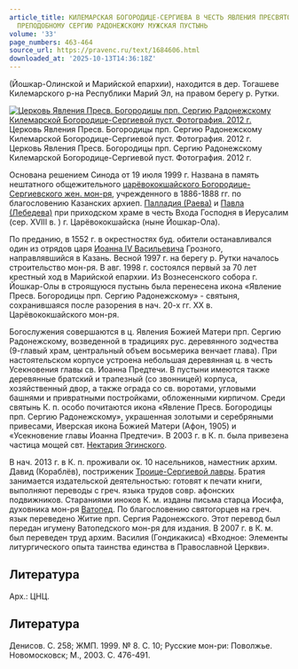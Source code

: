 ```yaml
---
article_title: КИЛЕМАРСКАЯ БОГОРОДИЦЕ-СЕРГИЕВА В ЧЕСТЬ ЯВЛЕНИЯ ПРЕСВЯТОЙ БОГОРОДИЦЫ
  ПРЕПОДОБНОМУ СЕРГИЮ РАДОНЕЖСКОМУ МУЖСКАЯ ПУСТЫНЬ
volume: '33'
page_numbers: 463-464
source_url: https://pravenc.ru/text/1684606.html
downloaded_at: '2025-10-13T14:36:18Z'
---
```


(Йошкар-Олинской и Марийской епархии), находится в дер. Тогашеве Килемарского р-на Республики Марий Эл, на правом берегу р. Рутки.

[![Церковь Явления Пресв. Богородицы прп. Сергию Радонежскому Килемарской Богородице-Сергиевой пуст. Фотография. 2012 г.](https://pravenc.ru/data/2014/03/03/1234149160/i200.jpg "Кликните для увеличения картинки")](https://pravenc.ru/data/2014/03/03/1234149160/i400.jpg)Церковь Явления Пресв. Богородицы прп. Сергию Радонежскому Килемарской Богородице-Сергиевой пуст. Фотография. 2012 г.  
Церковь Явления Пресв. Богородицы прп. Сергию Радонежскому Килемарской Богородице-Сергиевой пуст. Фотография. 2012 г.

Основана решением Синода от 19 июля 1999 г. Названа в память нештатного общежительного [царёвококшайского Богородице-Сергиевского жен. мон-ря](<https://pravenc.ru/text/царёвококшайского Богородице-Сергиевского жен  мон-ря.html>), учрежденного в 1886-1888 гг. по благословению Казанских архиеп. [Палладия (Раева)](<https://pravenc.ru/text/Палладия (Раева).html>) и [Павла (Лебедева)](<https://pravenc.ru/text/Павла (Лебедева).html>) при приходском храме в честь Входа Господня в Иерусалим (сер. XVIII в. ) г. Царёвококшайска (ныне Йошкар-Ола).

По преданию, в 1552 г. в окрестностях буд. обители останавливался один из отрядов царя [Иоанна IV Васильевича](<https://pravenc.ru/text/Иоанна IV Васильевича.html>) Грозного, направлявшийся в Казань. Весной 1997 г. на берегу р. Рутки началось строительство мон-ря. В авг. 1998 г. состоялся первый за 70 лет крестный ход в Марийской епархии. Из Вознесенского собора г. Йошкар-Олы в строящуюся пустынь была перенесена икона «Явление Пресв. Богородицы прп. Сергию Радонежскому» - святыня, сохранившаяся после разорения в нач. 20-х гг. XX в. Царёвококшайского мон-ря.

Богослужения совершаются в ц. Явления Божией Матери прп. Сергию Радонежскому, возведенной в традициях рус. деревянного зодчества (9-главый храм, центральный объем восьмерика венчает глава). При настоятельском корпусе устроена небольшая деревянная ц. в честь Усекновения главы св. Иоанна Предтечи. В пустыни имеются также деревянные братский и трапезный (со звонницей) корпуса, хозяйственный двор, а также ограда со св. воротами, угловыми башнями и привратными постройками, обложенными кирпичом. Среди святынь К. п. особо почитаются икона «Явление Пресв. Богородицы прп. Сергию Радонежскому», украшенная золотыми и серебряными привесами, Иверская икона Божией Матери (Афон, 1905) и «Усекновение главы Иоанна Предтечи». В 2003 г. в К. п. была привезена частица мощей свт. [Нектария Эгинского](<https://pravenc.ru/text/Нектарий Эгинский.html>).

В нач. 2013 г. в К. п. проживали ок. 10 насельников, наместник архим. Давид (Кораблёв), постриженик [Троице-Сергиевой лавры](<https://pravenc.ru/text/Троице-Сергиева лавра.html>). Братия занимается издательской деятельностью: готовят к печати книги, выполняют переводы с греч. языка трудов совр. афонских подвижников. Стараниями иноков К. м. изданы письма старца Иосифа, духовника мон-ря [Ватопед](https://pravenc.ru/text/Ватопед.html). По благословению святогорцев на греч. язык переведено Житие прп. Сергия Радонежского. Этот перевод был передан игумену Ватопедского мон-ря для издания. В 2007 г. в К. м. был переведен труд архим. Василия (Гондикакиса) «Входное: Элементы литургического опыта таинства единства в Православной Церкви».

## Литература

Арх.: ЦНЦ.

## Литература

Денисов. С. 258; ЖМП. 1999. № 8. С. 10; Русские мон-ри: Поволжье. Новомосковск; М., 2003. С. 476-491.
